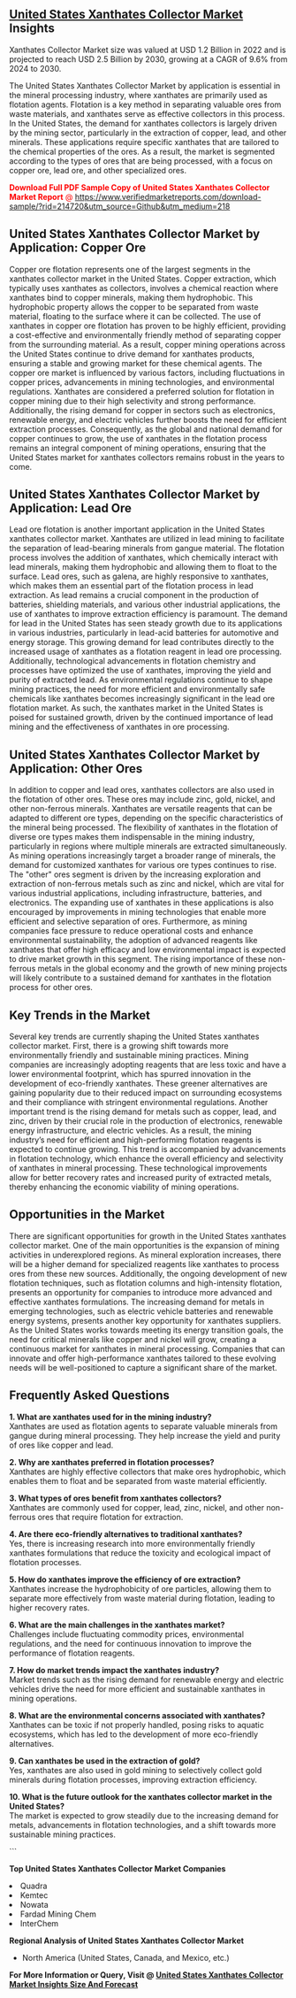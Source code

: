 <h2><a href="https://www.verifiedmarketreports.com/download-sample/?rid=214720&amp;utm_source=Github&amp;utm_medium=218" target="_blank">United States Xanthates Collector Market</a> Insights</h2><p>Xanthates Collector Market size was valued at USD 1.2 Billion in 2022 and is projected to reach USD 2.5 Billion by 2030, growing at a CAGR of 9.6% from 2024 to 2030.</p><p> <p>The United States Xanthates Collector Market by application is essential in the mineral processing industry, where xanthates are primarily used as flotation agents. Flotation is a key method in separating valuable ores from waste materials, and xanthates serve as effective collectors in this process. In the United States, the demand for xanthates collectors is largely driven by the mining sector, particularly in the extraction of copper, lead, and other minerals. These applications require specific xanthates that are tailored to the chemical properties of the ores. As a result, the market is segmented according to the types of ores that are being processed, with a focus on copper ore, lead ore, and other specialized ores. <p><span class=""><span style="color: #ff0000;"><strong>Download Full PDF Sample Copy of United States Xanthates Collector Market Report</strong> @ </span><a href="https://www.verifiedmarketreports.com/download-sample/?rid=214720&amp;utm_source=Github&amp;utm_medium=218" target="_blank">https://www.verifiedmarketreports.com/download-sample/?rid=214720&amp;utm_source=Github&amp;utm_medium=218</a></span></p></p> <h2>United States Xanthates Collector Market by Application: Copper Ore</h2> <p>Copper ore flotation represents one of the largest segments in the xanthates collector market in the United States. Copper extraction, which typically uses xanthates as collectors, involves a chemical reaction where xanthates bind to copper minerals, making them hydrophobic. This hydrophobic property allows the copper to be separated from waste material, floating to the surface where it can be collected. The use of xanthates in copper ore flotation has proven to be highly efficient, providing a cost-effective and environmentally friendly method of separating copper from the surrounding material. As a result, copper mining operations across the United States continue to drive demand for xanthates products, ensuring a stable and growing market for these chemical agents. The copper ore market is influenced by various factors, including fluctuations in copper prices, advancements in mining technologies, and environmental regulations. Xanthates are considered a preferred solution for flotation in copper mining due to their high selectivity and strong performance. Additionally, the rising demand for copper in sectors such as electronics, renewable energy, and electric vehicles further boosts the need for efficient extraction processes. Consequently, as the global and national demand for copper continues to grow, the use of xanthates in the flotation process remains an integral component of mining operations, ensuring that the United States market for xanthates collectors remains robust in the years to come.</p> <h2>United States Xanthates Collector Market by Application: Lead Ore</h2> <p>Lead ore flotation is another important application in the United States xanthates collector market. Xanthates are utilized in lead mining to facilitate the separation of lead-bearing minerals from gangue material. The flotation process involves the addition of xanthates, which chemically interact with lead minerals, making them hydrophobic and allowing them to float to the surface. Lead ores, such as galena, are highly responsive to xanthates, which makes them an essential part of the flotation process in lead extraction. As lead remains a crucial component in the production of batteries, shielding materials, and various other industrial applications, the use of xanthates to improve extraction efficiency is paramount. The demand for lead in the United States has seen steady growth due to its applications in various industries, particularly in lead-acid batteries for automotive and energy storage. This growing demand for lead contributes directly to the increased usage of xanthates as a flotation reagent in lead ore processing. Additionally, technological advancements in flotation chemistry and processes have optimized the use of xanthates, improving the yield and purity of extracted lead. As environmental regulations continue to shape mining practices, the need for more efficient and environmentally safe chemicals like xanthates becomes increasingly significant in the lead ore flotation market. As such, the xanthates market in the United States is poised for sustained growth, driven by the continued importance of lead mining and the effectiveness of xanthates in ore processing.</p> <h2>United States Xanthates Collector Market by Application: Other Ores</h2> <p>In addition to copper and lead ores, xanthates collectors are also used in the flotation of other ores. These ores may include zinc, gold, nickel, and other non-ferrous minerals. Xanthates are versatile reagents that can be adapted to different ore types, depending on the specific characteristics of the mineral being processed. The flexibility of xanthates in the flotation of diverse ore types makes them indispensable in the mining industry, particularly in regions where multiple minerals are extracted simultaneously. As mining operations increasingly target a broader range of minerals, the demand for customized xanthates for various ore types continues to rise. The "other" ores segment is driven by the increasing exploration and extraction of non-ferrous metals such as zinc and nickel, which are vital for various industrial applications, including infrastructure, batteries, and electronics. The expanding use of xanthates in these applications is also encouraged by improvements in mining technologies that enable more efficient and selective separation of ores. Furthermore, as mining companies face pressure to reduce operational costs and enhance environmental sustainability, the adoption of advanced reagents like xanthates that offer high efficacy and low environmental impact is expected to drive market growth in this segment. The rising importance of these non-ferrous metals in the global economy and the growth of new mining projects will likely contribute to a sustained demand for xanthates in the flotation process for other ores.</p> <h2>Key Trends in the Market</h2> <p>Several key trends are currently shaping the United States xanthates collector market. First, there is a growing shift towards more environmentally friendly and sustainable mining practices. Mining companies are increasingly adopting reagents that are less toxic and have a lower environmental footprint, which has spurred innovation in the development of eco-friendly xanthates. These greener alternatives are gaining popularity due to their reduced impact on surrounding ecosystems and their compliance with stringent environmental regulations. Another important trend is the rising demand for metals such as copper, lead, and zinc, driven by their crucial role in the production of electronics, renewable energy infrastructure, and electric vehicles. As a result, the mining industry’s need for efficient and high-performing flotation reagents is expected to continue growing. This trend is accompanied by advancements in flotation technology, which enhance the overall efficiency and selectivity of xanthates in mineral processing. These technological improvements allow for better recovery rates and increased purity of extracted metals, thereby enhancing the economic viability of mining operations.</p> <h2>Opportunities in the Market</h2> <p>There are significant opportunities for growth in the United States xanthates collector market. One of the main opportunities is the expansion of mining activities in underexplored regions. As mineral exploration increases, there will be a higher demand for specialized reagents like xanthates to process ores from these new sources. Additionally, the ongoing development of new flotation techniques, such as flotation columns and high-intensity flotation, presents an opportunity for companies to introduce more advanced and effective xanthates formulations. The increasing demand for metals in emerging technologies, such as electric vehicle batteries and renewable energy systems, presents another key opportunity for xanthates suppliers. As the United States works towards meeting its energy transition goals, the need for critical minerals like copper and nickel will grow, creating a continuous market for xanthates in mineral processing. Companies that can innovate and offer high-performance xanthates tailored to these evolving needs will be well-positioned to capture a significant share of the market.</p> <h2>Frequently Asked Questions</h2> <p><strong>1. What are xanthates used for in the mining industry?</strong><br>Xanthates are used as flotation agents to separate valuable minerals from gangue during mineral processing. They help increase the yield and purity of ores like copper and lead.</p> <p><strong>2. Why are xanthates preferred in flotation processes?</strong><br>Xanthates are highly effective collectors that make ores hydrophobic, which enables them to float and be separated from waste material efficiently.</p> <p><strong>3. What types of ores benefit from xanthates collectors?</strong><br>Xanthates are commonly used for copper, lead, zinc, nickel, and other non-ferrous ores that require flotation for extraction.</p> <p><strong>4. Are there eco-friendly alternatives to traditional xanthates?</strong><br>Yes, there is increasing research into more environmentally friendly xanthates formulations that reduce the toxicity and ecological impact of flotation processes.</p> <p><strong>5. How do xanthates improve the efficiency of ore extraction?</strong><br>Xanthates increase the hydrophobicity of ore particles, allowing them to separate more effectively from waste material during flotation, leading to higher recovery rates.</p> <p><strong>6. What are the main challenges in the xanthates market?</strong><br>Challenges include fluctuating commodity prices, environmental regulations, and the need for continuous innovation to improve the performance of flotation reagents.</p> <p><strong>7. How do market trends impact the xanthates industry?</strong><br>Market trends such as the rising demand for renewable energy and electric vehicles drive the need for more efficient and sustainable xanthates in mining operations.</p> <p><strong>8. What are the environmental concerns associated with xanthates?</strong><br>Xanthates can be toxic if not properly handled, posing risks to aquatic ecosystems, which has led to the development of more eco-friendly alternatives.</p> <p><strong>9. Can xanthates be used in the extraction of gold?</strong><br>Yes, xanthates are also used in gold mining to selectively collect gold minerals during flotation processes, improving extraction efficiency.</p> <p><strong>10. What is the future outlook for the xanthates collector market in the United States?</strong><br>The market is expected to grow steadily due to the increasing demand for metals, advancements in flotation technologies, and a shift towards more sustainable mining practices.</p> ```</p><p><strong>Top United States Xanthates Collector Market Companies</strong></p><div data-test-id=""><p><li>Quadra</li><li> Kemtec</li><li> Nowata</li><li> Fardad Mining Chem</li><li> InterChem</li></p><div><strong>Regional Analysis of&nbsp;United States Xanthates Collector Market</strong></div><ul><li dir="ltr"><p dir="ltr">North America&nbsp;(United States, Canada, and Mexico, etc.)</p></li></ul><p><strong>For More Information or Query, Visit @&nbsp;</strong><strong><a href="https://www.verifiedmarketreports.com/product/xanthates-collector-market/?utm_source=Github&amp;utm_medium=218" target="_blank">United States Xanthates Collector Market Insights Size And Forecast</a></strong></p></div>
